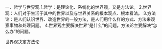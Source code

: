 一、哲学与世界观
1.哲学：是理论化、系统化的世界观，又是方法论。
2.世界观：人们对于生活于其中的世界以及与世界关系的根本观点、根本看法。
3.方法论：是人们认识世界、改造世界的一般方法，是人们用什么样的方式、方法来观
察事物和处理问题。
4.世界观主要解决世界“是什么”的问题，方法论主要解决“怎么办”的问题。


世界观决定方法论